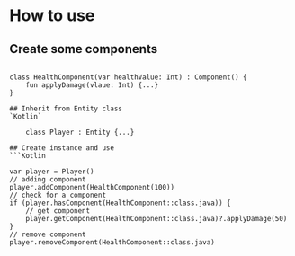 # How to use
## Create some components
```Kotlin
```
	class HealthComponent(var healthValue: Int) : Component() {
		fun applyDamage(vlaue: Int) {...}	
	}
```
## Inherit from Entity class
`Kotlin` 

	class Player : Entity {...}

## Create instance and use
```Kotlin
```
	var player = Player()
	// adding component
	player.addComponent(HealthComponent(100))	
	// check for a component
	if (player.hasComponent(HealthComponent::class.java)) {
		// get component	
		player.getComponent(HealthComponent::class.java)?.applyDamage(50)	
	}
	// remove component
	player.removeComponent(HealthComponent::class.java)
```